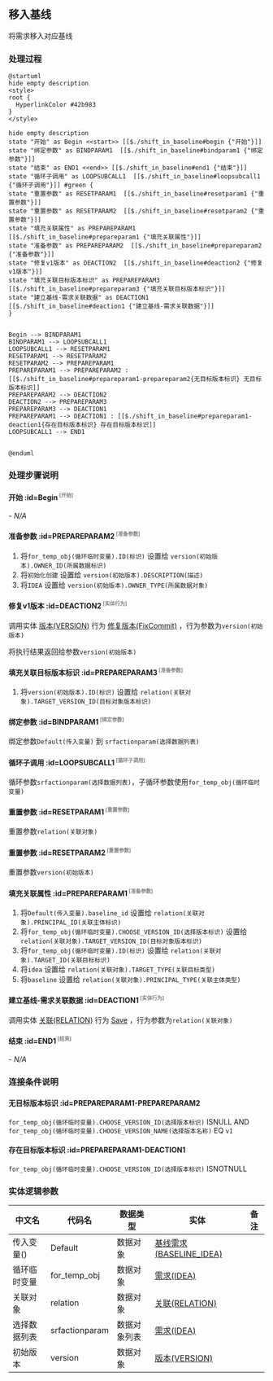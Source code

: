 ## 移入基线 <!-- {docsify-ignore-all} -->

   将需求移入对应基线

### 处理过程

```plantuml
@startuml
hide empty description
<style>
root {
  HyperlinkColor #42b983
}
</style>

hide empty description
state "开始" as Begin <<start>> [[$./shift_in_baseline#begin {"开始"}]]
state "绑定参数" as BINDPARAM1  [[$./shift_in_baseline#bindparam1 {"绑定参数"}]]
state "结束" as END1 <<end>> [[$./shift_in_baseline#end1 {"结束"}]]
state "循环子调用" as LOOPSUBCALL1  [[$./shift_in_baseline#loopsubcall1 {"循环子调用"}]] #green {
state "重置参数" as RESETPARAM1  [[$./shift_in_baseline#resetparam1 {"重置参数"}]]
state "重置参数" as RESETPARAM2  [[$./shift_in_baseline#resetparam2 {"重置参数"}]]
state "填充关联属性" as PREPAREPARAM1  [[$./shift_in_baseline#prepareparam1 {"填充关联属性"}]]
state "准备参数" as PREPAREPARAM2  [[$./shift_in_baseline#prepareparam2 {"准备参数"}]]
state "修复v1版本" as DEACTION2  [[$./shift_in_baseline#deaction2 {"修复v1版本"}]]
state "填充关联目标版本标识" as PREPAREPARAM3  [[$./shift_in_baseline#prepareparam3 {"填充关联目标版本标识"}]]
state "建立基线-需求关联数据" as DEACTION1  [[$./shift_in_baseline#deaction1 {"建立基线-需求关联数据"}]]
}


Begin --> BINDPARAM1
BINDPARAM1 --> LOOPSUBCALL1
LOOPSUBCALL1 --> RESETPARAM1
RESETPARAM1 --> RESETPARAM2
RESETPARAM2 --> PREPAREPARAM1
PREPAREPARAM1 --> PREPAREPARAM2 : [[$./shift_in_baseline#prepareparam1-prepareparam2{无目标版本标识} 无目标版本标识]]
PREPAREPARAM2 --> DEACTION2
DEACTION2 --> PREPAREPARAM3
PREPAREPARAM3 --> DEACTION1
PREPAREPARAM1 --> DEACTION1 : [[$./shift_in_baseline#prepareparam1-deaction1{存在目标版本标识} 存在目标版本标识]]
LOOPSUBCALL1 --> END1


@enduml
```


### 处理步骤说明

#### 开始 :id=Begin<sup class="footnote-symbol"> <font color=gray size=1>[开始]</font></sup>



*- N/A*
#### 准备参数 :id=PREPAREPARAM2<sup class="footnote-symbol"> <font color=gray size=1>[准备参数]</font></sup>



1. 将`for_temp_obj(循环临时变量).ID(标识)` 设置给  `version(初始版本).OWNER_ID(所属数据标识)`
2. 将`初始化创建` 设置给  `version(初始版本).DESCRIPTION(描述)`
3. 将`IDEA` 设置给  `version(初始版本).OWNER_TYPE(所属数据对象)`

#### 修复v1版本 :id=DEACTION2<sup class="footnote-symbol"> <font color=gray size=1>[实体行为]</font></sup>



调用实体 [版本(VERSION)](module/Base/version.md) 行为 [修复版本(FixCommit)](module/Base/version#行为) ，行为参数为`version(初始版本)`

将执行结果返回给参数`version(初始版本)`

#### 填充关联目标版本标识 :id=PREPAREPARAM3<sup class="footnote-symbol"> <font color=gray size=1>[准备参数]</font></sup>



1. 将`version(初始版本).ID(标识)` 设置给  `relation(关联对象).TARGET_VERSION_ID(目标对象版本标识)`

#### 绑定参数 :id=BINDPARAM1<sup class="footnote-symbol"> <font color=gray size=1>[绑定参数]</font></sup>



绑定参数`Default(传入变量)` 到 `srfactionparam(选择数据列表)`
#### 循环子调用 :id=LOOPSUBCALL1<sup class="footnote-symbol"> <font color=gray size=1>[循环子调用]</font></sup>



循环参数`srfactionparam(选择数据列表)`，子循环参数使用`for_temp_obj(循环临时变量)`
#### 重置参数 :id=RESETPARAM1<sup class="footnote-symbol"> <font color=gray size=1>[重置参数]</font></sup>



重置参数```relation(关联对象)```
#### 重置参数 :id=RESETPARAM2<sup class="footnote-symbol"> <font color=gray size=1>[重置参数]</font></sup>



重置参数```version(初始版本)```
#### 填充关联属性 :id=PREPAREPARAM1<sup class="footnote-symbol"> <font color=gray size=1>[准备参数]</font></sup>



1. 将`Default(传入变量).baseline_id` 设置给  `relation(关联对象).PRINCIPAL_ID(关联主体标识)`
2. 将`for_temp_obj(循环临时变量).CHOOSE_VERSION_ID(选择版本标识)` 设置给  `relation(关联对象).TARGET_VERSION_ID(目标对象版本标识)`
3. 将`for_temp_obj(循环临时变量).ID(标识)` 设置给  `relation(关联对象).TARGET_ID(关联目标标识)`
4. 将`idea` 设置给  `relation(关联对象).TARGET_TYPE(关联目标类型)`
5. 将`baseline` 设置给  `relation(关联对象).PRINCIPAL_TYPE(关联主体类型)`

#### 建立基线-需求关联数据 :id=DEACTION1<sup class="footnote-symbol"> <font color=gray size=1>[实体行为]</font></sup>



调用实体 [关联(RELATION)](module/Base/relation.md) 行为 [Save](module/Base/relation#行为) ，行为参数为`relation(关联对象)`

#### 结束 :id=END1<sup class="footnote-symbol"> <font color=gray size=1>[结束]</font></sup>



*- N/A*


### 连接条件说明
#### 无目标版本标识 :id=PREPAREPARAM1-PREPAREPARAM2

`for_temp_obj(循环临时变量).CHOOSE_VERSION_ID(选择版本标识)` ISNULL AND `for_temp_obj(循环临时变量).CHOOSE_VERSION_NAME(选择版本名称)` EQ `v1`
#### 存在目标版本标识 :id=PREPAREPARAM1-DEACTION1

`for_temp_obj(循环临时变量).CHOOSE_VERSION_ID(选择版本标识)` ISNOTNULL


### 实体逻辑参数

|    中文名   |    代码名    |  数据类型    |  实体   |备注 |
| --------| --------| -------- | -------- | --------   |
|传入变量(<i class="fa fa-check"/></i>)|Default|数据对象|[基线需求(BASELINE_IDEA)](module/ProdMgmt/baseline_idea.md)||
|循环临时变量|for_temp_obj|数据对象|[需求(IDEA)](module/ProdMgmt/idea.md)||
|关联对象|relation|数据对象|[关联(RELATION)](module/Base/relation.md)||
|选择数据列表|srfactionparam|数据对象列表|[需求(IDEA)](module/ProdMgmt/idea.md)||
|初始版本|version|数据对象|[版本(VERSION)](module/Base/version.md)||
